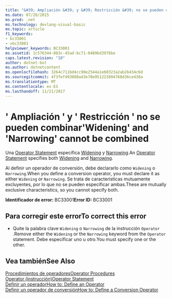 ```yaml
---
title: "&#39; Ampliación &#39; y &#39; Restricción &#39; no se pueden combinar"
ms.date: 07/20/2015
ms.prod: .net
ms.technology: devlang-visual-basic
ms.topic: article
f1_keywords:
- bc33001
- vbc33001
helpviewer_keywords: BC33001
ms.assetid: 1c576344-083c-45ad-bc71-0489bd3976be
caps.latest.revision: "10"
author: dotnet-bot
ms.author: dotnetcontent
ms.openlocfilehash: 3264c711bd4cc98e2544a1e60323a2ab2b434c6d
ms.sourcegitcommit: 4f3fef493080a43e70e951223894768d36ce430a
ms.translationtype: MT
ms.contentlocale: es-ES
ms.lasthandoff: 11/21/2017
---
```

# <a name="39widening39-and-39narrowing39-cannot-be-combined"></a><span data-ttu-id="df2a6-102">&#39; Ampliación &#39; y &#39; Restricción &#39; no se pueden combinar</span><span class="sxs-lookup"><span data-stu-id="df2a6-102">&#39;Widening&#39; and &#39;Narrowing&#39; cannot be combined</span></span>
<span data-ttu-id="df2a6-103">Una [Operator Statement](../../visual-basic/language-reference/statements/operator-statement.md) especifica [Widening](../../visual-basic/language-reference/modifiers/widening.md) y [Narrowing](../../visual-basic/language-reference/modifiers/narrowing.md).</span><span class="sxs-lookup"><span data-stu-id="df2a6-103">An [Operator Statement](../../visual-basic/language-reference/statements/operator-statement.md) specifies both [Widening](../../visual-basic/language-reference/modifiers/widening.md) and [Narrowing](../../visual-basic/language-reference/modifiers/narrowing.md).</span></span>  
  
 <span data-ttu-id="df2a6-104">Al definir un operador de conversión, debe declararlo como `Widening` o `Narrowing`.</span><span class="sxs-lookup"><span data-stu-id="df2a6-104">When you define a conversion operator, you must declare it as either `Widening` or `Narrowing`.</span></span> <span data-ttu-id="df2a6-105">Se trata de características mutuamente excluyentes, por lo que no se pueden especificar ambas.</span><span class="sxs-lookup"><span data-stu-id="df2a6-105">These are mutually exclusive characteristics, so you cannot specify both.</span></span>  
  
 <span data-ttu-id="df2a6-106">**Identificador de error:** BC33001</span><span class="sxs-lookup"><span data-stu-id="df2a6-106">**Error ID:** BC33001</span></span>  
  
## <a name="to-correct-this-error"></a><span data-ttu-id="df2a6-107">Para corregir este error</span><span class="sxs-lookup"><span data-stu-id="df2a6-107">To correct this error</span></span>  
  
-   <span data-ttu-id="df2a6-108">Quite la palabra clave `Widening` o `Narrowing` de la instrucción `Operator` .</span><span class="sxs-lookup"><span data-stu-id="df2a6-108">Remove either the `Widening` or the `Narrowing` keyword from the `Operator` statement.</span></span> <span data-ttu-id="df2a6-109">Debe especificar uno u otro.</span><span class="sxs-lookup"><span data-stu-id="df2a6-109">You must specify one or the other.</span></span>  
  
## <a name="see-also"></a><span data-ttu-id="df2a6-110">Vea también</span><span class="sxs-lookup"><span data-stu-id="df2a6-110">See Also</span></span>  
 [<span data-ttu-id="df2a6-111">Procedimientos de operadores</span><span class="sxs-lookup"><span data-stu-id="df2a6-111">Operator Procedures</span></span>](../../visual-basic/programming-guide/language-features/procedures/operator-procedures.md)  
 [<span data-ttu-id="df2a6-112">Operator (instrucción)</span><span class="sxs-lookup"><span data-stu-id="df2a6-112">Operator Statement</span></span>](../../visual-basic/language-reference/statements/operator-statement.md)  
 [<span data-ttu-id="df2a6-113">Definir un operador</span><span class="sxs-lookup"><span data-stu-id="df2a6-113">How to: Define an Operator</span></span>](../../visual-basic/programming-guide/language-features/procedures/how-to-define-an-operator.md)  
 [<span data-ttu-id="df2a6-114">Definir un operador de conversión</span><span class="sxs-lookup"><span data-stu-id="df2a6-114">How to: Define a Conversion Operator</span></span>](../../visual-basic/programming-guide/language-features/procedures/how-to-define-a-conversion-operator.md)
